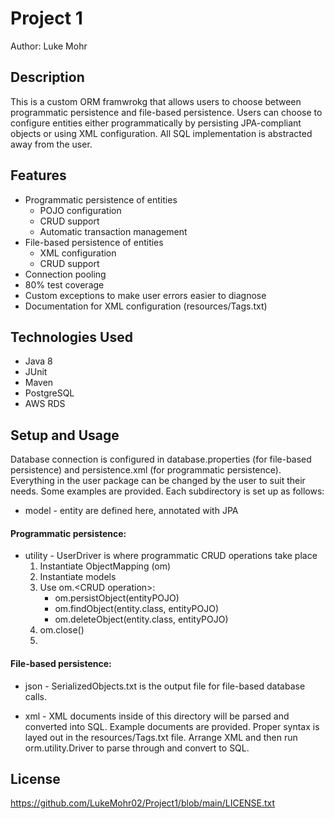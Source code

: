 # Project 1
Author: Luke Mohr

## Description
This is a custom ORM framwrokg that allows users to choose between programmatic persistence and file-based persistence.
Users can choose to configure entities either programmatically by persisting JPA-compliant objects or using XML configuration.
All SQL implementation is abstracted away from the user.

## Features
* Programmatic persistence of entities
    * POJO configuration
    * CRUD support
    * Automatic transaction management
* File-based persistence of entities
    * XML configuration
    * CRUD support
* Connection pooling
* 80% test coverage
* Custom exceptions to make user errors easier to diagnose
* Documentation for XML configuration (resources/Tags.txt)

## Technologies Used
* Java 8
* JUnit
* Maven
* PostgreSQL
* AWS RDS

## Setup and Usage
Database connection is configured in database.properties (for file-based persistence) and persistence.xml (for 
programmatic persistence). 
Everything in the user package can be changed by the user to suit their needs. Some examples are provided. Each 
subdirectory is set up as follows:
  - model - entity are defined here, annotated with JPA
  
#### Programmatic persistence:
  - utility - UserDriver is where programmatic CRUD operations take place
    1. Instantiate ObjectMapping (om)
    2. Instantiate models
    3. Use om.\<CRUD operation>:
        - om.persistObject(entityPOJO)
        - om.findObject(entity.class, entityPOJO)
        - om.deleteObject(entity.class, entityPOJO)
    4. om.close()
    5. 
#### File-based persistence:
  - json - SerializedObjects.txt is the output file for file-based database calls.
    
  - xml - XML documents inside of this directory will be parsed and converted into SQL. Example documents are provided.
    Proper syntax is layed out in the resources/Tags.txt file. Arrange XML and then run orm.utility.Driver to parse
    through and convert to SQL.

## License
https://github.com/LukeMohr02/Project1/blob/main/LICENSE.txt
